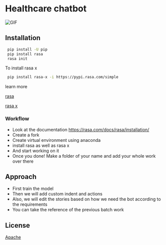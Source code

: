 
# Healthcare chatbot 



![GIF](https://miro.medium.com/max/1400/0*YTIZYUKw3WghMTJT)
## Installation


```bash
 pip install -U pip
 pip install rasa 
 rasa init
```
To install rasa x 

```bash
 pip install rasa-x -i https://pypi.rasa.com/simple
```
learn more 

[rasa](https://rasa.com/docs/rasa/installation/)

[rasa x](https://rasa.com/docs/rasa-x/installation-and-setup/installation-guide)

### Workflow
- Look at the documentation 
    https://rasa.com/docs/rasa/installation/
- Create a fork 
- Create virtual environment using anaconda 
-  install rasa as well as rasa x
- And start working on it 
- Once you done! Make a folder of your name and add your whole work over there 


## Approach 

- First train the model 
- Then we will add custom indent and actions 
- Also, we will edit the stories based on how we need the bot according to the requirements 
- You can take the reference of the previous batch work 


## License

[Apache](https://www.apache.org/licenses/LICENSE-2.0)

